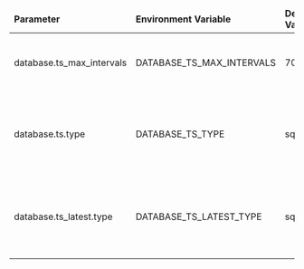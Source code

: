 <table>
  <thead>
      <tr>
          <td style="width: 25%"><b>Parameter</b></td><td style="width: 30%"><b>Environment Variable</b></td><td style="width: 15%"><b>Default Value</b></td><td style="width: 30%"><b>Description</b></td>
      </tr>
  </thead>
  <tbody>
      <tr>
          <td>database.ts_max_intervals</td>
          <td>DATABASE_TS_MAX_INTERVALS</td>
          <td>700</td>
          <td>Max number of DB queries generated by single API call to fetch telemetry records</td>
      </tr>
      <tr>
          <td>database.ts.type</td>
          <td>DATABASE_TS_TYPE</td>
          <td>sql</td>
          <td>cassandra, sql, or timescale (for hybrid mode, DATABASE_TS_TYPE value should be cassandra, or timescale)</td>
      </tr>
      <tr>
          <td>database.ts_latest.type</td>
          <td>DATABASE_TS_LATEST_TYPE</td>
          <td>sql</td>
          <td>cassandra, sql, or timescale (for hybrid mode, DATABASE_TS_TYPE value should be cassandra, or timescale)</td>
      </tr>
  </tbody>
</table>
